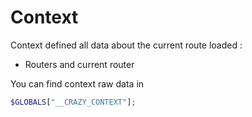 # Context

Context defined all data about the current route loaded :
- Routers and current router

You can find context raw data in 
```php
$GLOBALS["__CRAZY_CONTEXT"];
```